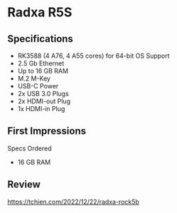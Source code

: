 # Radxa R5S

## Specifications

- RK3588 (4 A76, 4 A55 cores) for 64-bit OS Support
- 2.5 Gb Ethernet
- Up to 16 GB RAM
- M.2 M-Key
- USB-C Power
- 2x USB 3.0 Plugs
- 2x HDMI-out Plug
- 1x HDMI-in Plug

## First Impressions

Specs Ordered

- 16 GB RAM

## Review

https://tchien.com/2022/12/22/radxa-rock5b
